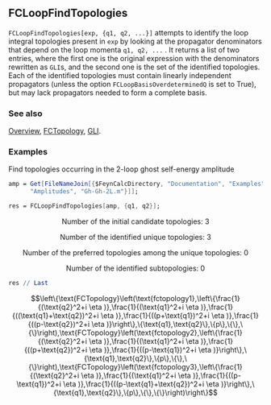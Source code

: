 ## FCLoopFindTopologies

`FCLoopFindTopologies[exp, {q1, q2, ...}]` attempts to identify the loop integral topologies present in `exp` by looking at the propagator denominators that depend on the loop momenta `q1, q2, ...` . It returns a list of two entries, where the first one is the original expression with the denominators rewritten as `GLI`s, and the second one is the set of the identified topologies. Each of the identified topologies must contain linearly independent propagators (unless the option `FCLoopBasisOverdeterminedQ` is set to True), but may lack propagators needed to form a complete basis.

### See also

[Overview](Extra/FeynCalc.md), [FCTopology](FCTopology.md), [GLI](GLI.md).

### Examples

Find topologies occurring in the 2-loop ghost self-energy amplitude

```mathematica
amp = Get[FileNameJoin[{$FeynCalcDirectory, "Documentation", "Examples", 
      "Amplitudes", "Gh-Gh-2L.m"}]];
```

```mathematica
res = FCLoopFindTopologies[amp, {q1, q2}];
```

$$\text{Number of the initial candidate topologies: }3$$

$$\text{Number of the identified unique topologies: }3$$

$$\text{Number of the preferred topologies among the unique topologies: }0$$

$$\text{Number of the identified subtopologies: }0$$

```mathematica
res // Last
```

$$\left\{\text{FCTopology}\left(\text{fctopology1},\left\{\frac{1}{(\text{q2}^2+i \eta )},\frac{1}{(\text{q1}^2+i \eta )},\frac{1}{((\text{q1}+\text{q2})^2+i \eta )},\frac{1}{((p+\text{q1})^2+i \eta )},\frac{1}{((p-\text{q2})^2+i \eta )}\right\},\{\text{q1},\text{q2}\},\{p\},\{\},\{\}\right),\text{FCTopology}\left(\text{fctopology2},\left\{\frac{1}{(\text{q2}^2+i \eta )},\frac{1}{(\text{q1}^2+i \eta )},\frac{1}{((p+\text{q2})^2+i \eta )},\frac{1}{((p-\text{q1})^2+i \eta )}\right\},\{\text{q1},\text{q2}\},\{p\},\{\},\{\}\right),\text{FCTopology}\left(\text{fctopology3},\left\{\frac{1}{(\text{q2}^2+i \eta )},\frac{1}{(\text{q1}^2+i \eta )},\frac{1}{((p-\text{q1})^2+i \eta )},\frac{1}{((p-\text{q1}+\text{q2})^2+i \eta )}\right\},\{\text{q1},\text{q2}\},\{p\},\{\},\{\}\right)\right\}$$